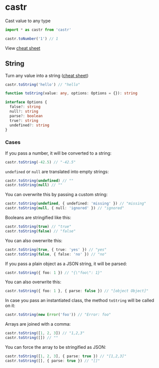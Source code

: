castr
===

Cast value to any type

```js
import * as castr from 'castr'

castr.toNumber('1') // 1
```

View [cheat sheet](./cheatsheet.md)

## String

Turn any value into a string ([cheat sheet](https://github.com/francoisrv/castr/blob/master/cheatsheet.md#tostring))

```js
castr.toString('hello') // "hello"
```
```ts
function toString(value: any, options: Options = {}): string

interface Options {
  false?: string
  null?: string
  parse?: boolean
  true?: string
  undefined?: string
}
```

### Cases

If you pass a number, it will be converted to a string:

```ts
castr.toString(-42.5) // "-42.5"
```

`undefined` or `null` are translated into empty strings:

```ts
castr.toString(undefined) // ""
castr.toString(null) // ""
```

You can overwrite this by passing a custom string:

```ts
castr.toString(undefined, { undefined: 'missing' }) // "missing"
castr.toString(null, { null: 'ignored' }) // "ignored"
```

Booleans are stringified like this:

```ts
castr.toString(true) // "true"
castr.toString(false) // "false"
```

You can also owerwrite this:

```ts
castr.toString(true, { true: 'yes' }) // "yes"
castr.toString(false, { false: 'no' }) // "no"
```

If you pass a plain object as a JSON string, it will be parsed:

```ts
castr.toString({ foo: 1 }) // "{\"foo\": 1}"
```

You can also overwrite this:

```ts
castr.toString({ foo: 1 }, { parse: false }) // "[object Object]"
```

In case you pass an instantiated class, the method `toString` will be called on it:

```ts
castr.toString(new Error('foo')) // "Error: foo"
```

Arrays are joined with a comma:

```ts
castr.toString([1, 2, 3]) // "1,2,3"
castr.toString([]) // ""
```

You can force the array to be stringified as JSON:

```ts
castr.toString([1, 2, 3], { parse: true }) // "[1,2,3]"
castr.toString([], { parse: true }) // "[]"
```

